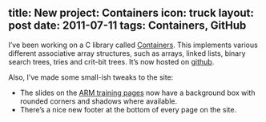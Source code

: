 title: New project: Containers
icon: truck
layout: post
date: 2011-07-11
tags: Containers, GitHub
----

I’ve been working on a C library called [Containers](https://github.com/dpt/Containers). This implements various different associative array structures, such as arrays, linked lists, binary search trees, tries and crit-bit trees. It’s now hosted on [github](http://github.com/).

Also, I’ve made some small-ish tweaks to the site:

* The slides on the [ARM training pages](/arm/index.html) now have a background box with rounded corners and shadows where available.
* There’s a nice new footer at the bottom of every page on the site.
